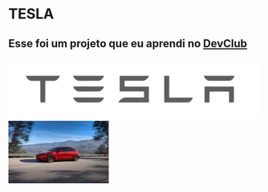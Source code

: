 <h1>TESLA</h1>
<h2>Esse foi um projeto que eu aprendi no <a href="https://rodolfomori.com.br">DevClub</a></h2>
<img src="https://github.com/Diego121985/Tesla/blob/main/img/logo.png?raw=true">
<img src=https://github.com/Diego121985/Tesla/blob/main/img/model-3.png?raw=true" width="200px";>

